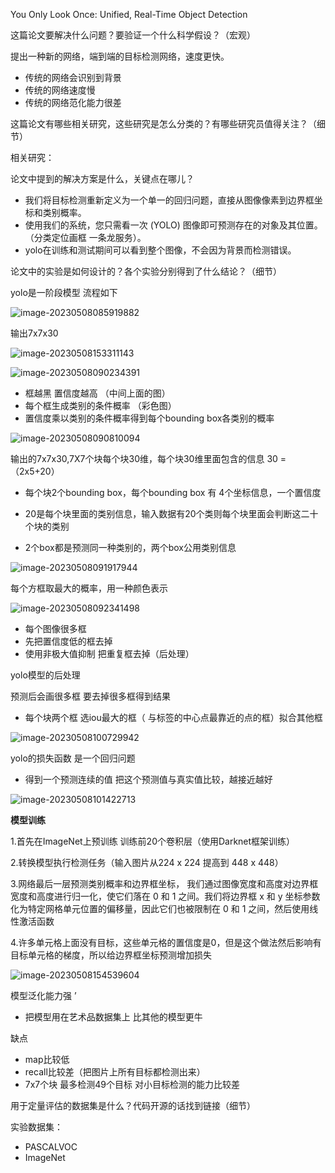 You Only Look Once: Unified, Real-Time Object Detection





这篇论文要解决什么问题？要验证一个什么科学假设？（宏观）

 

提出一种新的网络，端到端的目标检测网络，速度更快。

- 传统的网络会识别到背景
- 传统的网络速度慢
- 传统的网络范化能力很差







这篇论文有哪些相关研究，这些研究是怎么分类的？有哪些研究员值得关注？（细节）

相关研究：

 





论文中提到的解决方案是什么，关键点在哪儿？

- 我们将目标检测重新定义为一个单一的回归问题，直接从图像像素到边界框坐标和类别概率。 
- 使用我们的系统，您只需看一次 (YOLO) 图像即可预测存在的对象及其位置。（分类定位画框 一条龙服务）。
- yolo在训练和测试期间可以看到整个图像，不会因为背景而检测错误。



 





论文中的实验是如何设计的？各个实验分别得到了什么结论？（细节）

 

yolo是一阶段模型 流程如下

![image-20230508085919882](https://zhangwenkang666.oss-cn-beijing.aliyuncs.com/image-20230508085919882.png)

输出7x7x30



![image-20230508153311143](https://zhangwenkang666.oss-cn-beijing.aliyuncs.com/image-20230508153311143.png)







![image-20230508090234391](https://zhangwenkang666.oss-cn-beijing.aliyuncs.com/image-20230508090234391.png)

- 框越黑 置信度越高 （中间上面的图）
- 每个框生成类别的条件概率  （彩色图）
- 置信度乘以类别的条件概率得到每个bounding box各类别的概率





![image-20230508090810094](https://zhangwenkang666.oss-cn-beijing.aliyuncs.com/image-20230508090810094.png)



输出的7x7x30,7X7个块每个块30维，每个块30维里面包含的信息 30 = （2x5+20）

- 每个块2个bounding box，每个bounding box 有 4个坐标信息，一个置信度
- 20是每个块里面的类别信息，输入数据有20个类则每个块里面会判断这二十个块的类别

- 2个box都是预测同一种类别的，两个box公用类别信息







![image-20230508091917944](https://zhangwenkang666.oss-cn-beijing.aliyuncs.com/image-20230508091917944.png)



每个方框取最大的概率，用一种颜色表示











![image-20230508092341498](https://zhangwenkang666.oss-cn-beijing.aliyuncs.com/image-20230508092341498.png)



- 每个图像很多框
- 先把置信度低的框去掉
- 使用非极大值抑制 把重复框去掉（后处理）









yolo模型的后处理



预测后会画很多框 要去掉很多框得到结果

- 每个块两个框 选iou最大的框（   与标签的中心点最靠近的点的框）拟合其他框

![image-20230508100729942](https://zhangwenkang666.oss-cn-beijing.aliyuncs.com/image-20230508100729942.png)







yolo的损失函数 是一个回归问题

- 得到一个预测连续的值  把这个预测值与真实值比较，越接近越好



![image-20230508101422713](https://zhangwenkang666.oss-cn-beijing.aliyuncs.com/image-20230508101422713.png)





**模型训练**



1.首先在ImageNet上预训练 训练前20个卷积层（使用Darknet框架训练）

2.转换模型执行检测任务（输入图片从224 x 224 提高到 448 x 448）

3.网络最后一层预测类别概率和边界框坐标， 我们通过图像宽度和高度对边界框宽度和高度进行归一化，使它们落在 0 和 1 之间。我们将边界框 x 和 y 坐标参数化为特定网格单元位置的偏移量，因此它们也被限制在 0 和 1 之间，然后使用线性激活函数

4.许多单元格上面没有目标，这些单元格的置信度是0，但是这个做法然后影响有目标单元格的梯度，所以给边界框坐标预测增加损失



![image-20230508154539604](https://zhangwenkang666.oss-cn-beijing.aliyuncs.com/image-20230508154539604.png)







模型泛化能力强 ’

- 把模型用在艺术品数据集上 比其他的模型更牛





缺点

- map比较低
- recall比较差（把图片上所有目标都检测出来）
- 7x7个块 最多检测49个目标 对小目标检测的能力比较差





用于定量评估的数据集是什么？代码开源的话找到链接（细节）

实验数据集：

- PASCALVOC
- ImageNet











































